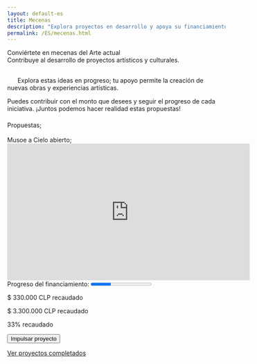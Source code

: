 ```yaml
---
layout: default-es
title: Mecenas
description: "Explora proyectos en desarrollo y apoya su financiamiento."
permalink: /ES/mecenas.html
---
```


<div class="titulo">Conviértete en mecenas del Arte actual</div>

<div class="subtitulo">Contribuye al desarrollo de proyectos artísticos y culturales.</div>

<!-- Párrafo 1 -->
<p class="parrafo" style="margin-top: 6%;">
  &nbsp;&nbsp;&nbsp;&nbsp;&nbsp;&nbsp;Explora estas ideas en progreso; tu apoyo permite la creación de nuevas obras y experiencias artísticas.
  
</p>

<!-- Párrafo 2 -->
<p class="parrafo">
 Puedes contribuir con el monto que desees y seguir el progreso de cada iniciativa. ¡Juntos podemos hacer realidad estas propuestas!
</p>

<div class="subtitulo" style="margin-top: 4%;">Propuestas;</div>
<br>

<!-- Proyecto Destacado -->
<div class="subtitulo2">Musoe a Cielo abierto;</div>
  <!-- Video del Proyecto -->
  <div class="video-container">
    <iframe width="560" height="315" src="https://www.youtube.com/embed/TU_VIDEO_ID" frameborder="0" allowfullscreen></iframe>
  </div>
  
  <!-- Barra de Progreso -->
  <div class="barra-progreso-container">
    <label for="progreso">Progreso del financiamiento:</label>
    <progress id="progreso" value="33" max="100"></progress>
        <p>$ 330.000 CLP recaudado</p>    <p>$ 3.300.000 CLP recaudado</p>
    <p>33% recaudado</p>
  </div>

<form action="https://www.paypal.com/ncp/payment/GX4V3R9TEHJ5G" method="post" target="_blank" >
  <input class="pp-GX4V3R9TEHJ5G" type="submit" value="Impulsar proyecto" />
</form>

<a href="proyectos-completados.html" class="enlace">Ver proyectos completados</a>
<br><br>



